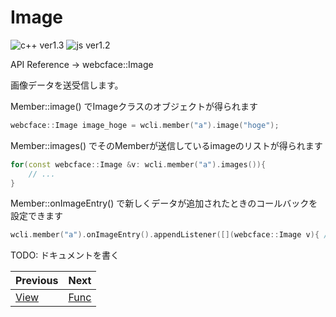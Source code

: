 # Image

![c++ ver1.3](https://img.shields.io/badge/1.3~-00599c?logo=C%2B%2B)
![js ver1.2](https://img.shields.io/badge/1.2~-f7df1e?logo=JavaScript&logoColor=black)

API Reference → webcface::Image

画像データを送受信します。

Member::image() でImageクラスのオブジェクトが得られます
```cpp
webcface::Image image_hoge = wcli.member("a").image("hoge");
```

Member::images() でそのMemberが送信しているimageのリストが得られます
```cpp
for(const webcface::Image &v: wcli.member("a").images()){
	// ...
}
```

Member::onImageEntry() で新しくデータが追加されたときのコールバックを設定できます
```cpp
wcli.member("a").onImageEntry().appendListener([](webcface::Image v){ /* ... */ });
```

TODO: ドキュメントを書く


<div class="section_buttons">

| Previous |     Next |
|:---------|---------:|
| [View](13_view.md) | [Func](30_func.md) |

</div>
